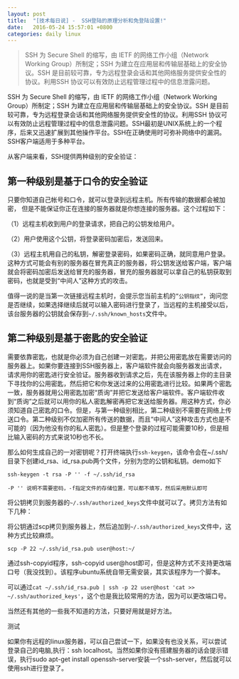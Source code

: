 ```yaml
---
layout: post
title:  "[技术每日说] -  SSH登陆的原理分析和免登陆设置!"
date:   2016-05-24 15:57:01 +0800
categories: daily linux
---
```


> SSH 为 Secure Shell 的缩写，由 IETF 的网络工作小组（Network Working Group）所制定；SSH 为建立在应用层和传输层基础上的安全协议。SSH 是目前较可靠，专为远程登录会话和其他网络服务提供安全性的协议。利用SSH 协议可以有效防止远程管理过程中的信息泄露问题。

<!--more-->


SSH 为 Secure Shell 的缩写，由 IETF 的网络工作小组（Network Working Group）所制定；SSH 为建立在应用层和传输层基础上的安全协议。SSH 是目前较可靠，专为远程登录会话和其他网络服务提供安全性的协议。利用SSH 协议可以有效防止远程管理过程中的信息泄露问题。SSH最初是UNIX系统上的一个程序，后来又迅速扩展到其他操作平台。SSH在正确使用时可弥补网络中的漏洞。SSH客户端适用于多种平台。

从客户端来看，SSH提供两种级别的安全验证：

## 第一种级别是基于口令的安全验证

只要你知道自己帐号和口令，就可以登录到远程主机。所有传输的数据都会被加密， 但是不能保证你正在连接的服务器就是你想连接的服务器。这个过程如下：

（1）远程主机收到用户的登录请求，把自己的公钥发给用户。

（2）用户使用这个公钥，将登录密码加密后，发送回来。

（3）远程主机用自己的私钥，解密登录密码，如果密码正确，就同意用户登录。这种方式可能会有别的服务器在冒充真正的服务器，将公钥发送给客户端，客户端就会将密码加密后发送给冒充的服务器，冒充的服务器就可以拿自己的私钥获取到密码，也就是受到“中间人”这种方式的攻击。

值得一说的是当第一次链接远程主机时，会提示您当前主机的`”公钥指纹”`，询问您是否继续，如果选择继续后就可以输入密码进行登录了，当远程的主机接受以后，该台服务器的公钥就会保存到`~/.ssh/known_hosts`文件中。

## 第二种级别是基于密匙的安全验证

需要依靠密匙，也就是你必须为自己创建一对密匙，并把公用密匙放在需要访问的服务器上。如果你要连接到SSH服务器上，客户端软件就会向服务器发出请求，请求用你的密匙进行安全验证。服务器收到请求之后，先在该服务器上你的主目录下寻找你的公用密匙，然后把它和你发送过来的公用密匙进行比较。如果两个密匙一致，服务器就用公用密匙加密“质询”并把它发送给客户端软件。客户端软件收到“质询”之后就可以用你的私人密匙解密再把它发送给服务器。用这种方式，你必须知道自己密匙的口令。但是，与第一种级别相比，第二种级别不需要在网络上传送口令。第二种级别不仅加密所有传送的数据，而且“中间人”这种攻击方式也是不可能的（因为他没有你的私人密匙）。但是整个登录的过程可能需要10秒，但是相比输入密码的方式来说10秒也不长。

那么如何生成自己的一对密钥呢？打开终端执行`ssh-keygen`，该命令会在~/.ssh/目录下创建id_rsa、id_rsa.pub两个文件，分别为您的公钥和私钥。demo如下

```shell
ssh-keygen -t rsa -P '' -f ~/.ssh/id_rsa
```
`-P '' 说明不需要密码，-f指定文件的存储位置，可以都不填写，然后采用默认即可`

将公钥拷贝到服务器的`~/.ssh/authorized_keys`文件中就可以了。拷贝方法有如下几种：

将公钥通过scp拷贝到服务器上，然后追加到`~/.ssh/authorized_keys`文件中，这种方式比较麻烦。

`scp -P 22 ~/.ssh/id_rsa.pub user@host:~/`

通过ssh-copyid程序，ssh-copyid user@host即可，但是这种方式不支持更改端口号（我没找到）。该程序ubuntu系统自带无需安装，其实该程序为一个脚本。

可以通过`cat ~/.ssh/id_rsa.pub | ssh -p 22 user@host 'cat >> ~/.ssh/authorized_keys'`，这个也是我比较常用的方法，因为可以更改端口号。

当然还有其他的一些我不知道的方法，只要好用就是好方法。

测试

如果你有远程的linux服务器，可以自己尝试一下，如果没有也没关系，可以尝试登录自己的电脑,执行：ssh localhost。当然如果你没有搭建服务器的话会提示错误，执行sudo apt-get install openssh-server安装一个ssh-server，然后就可以使用ssh进行登录了。
















